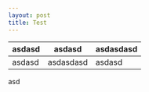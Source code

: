 ```yaml
---
layout: post
title: Test
---
```


asdasd | asdasd | asdasdasd
--- | --- | ---
asdasd | asdasdasd | asdasd
asd
